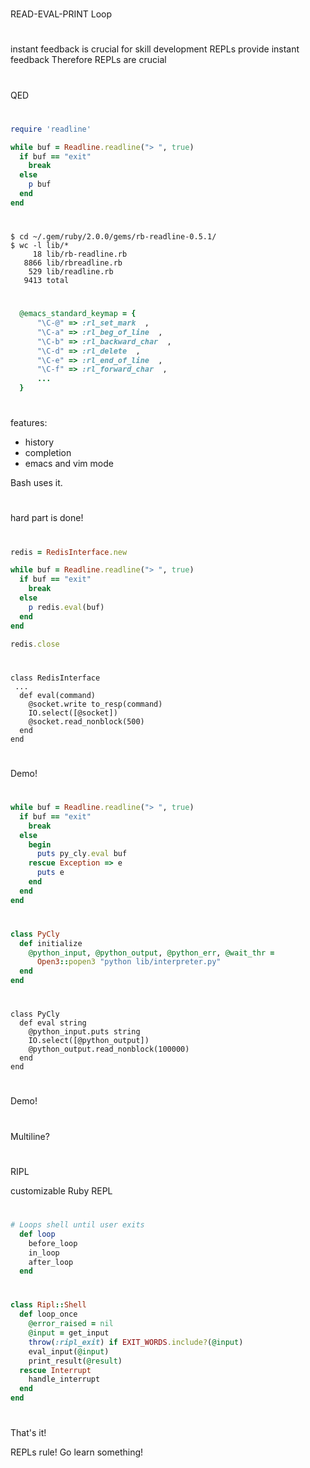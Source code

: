 
#

READ-EVAL-PRINT Loop

#

instant feedback is crucial for skill development
REPLs provide instant feedback
Therefore REPLs are crucial

#

QED

#

```ruby
require 'readline'

while buf = Readline.readline("> ", true)
  if buf == "exit"
    break
  else
    p buf
  end
end
```

#

```
$ cd ~/.gem/ruby/2.0.0/gems/rb-readline-0.5.1/
$ wc -l lib/*
     18 lib/rb-readline.rb
   8866 lib/rbreadline.rb
    529 lib/readline.rb
   9413 total
```

#

```ruby
  @emacs_standard_keymap = {
      "\C-@" => :rl_set_mark  ,
      "\C-a" => :rl_beg_of_line  ,
      "\C-b" => :rl_backward_char  ,
      "\C-d" => :rl_delete  ,
      "\C-e" => :rl_end_of_line  ,
      "\C-f" => :rl_forward_char  ,
      ...
  }
```

#

features:

- history
- completion
- emacs and vim mode

Bash uses it.

#

hard part is done!

#

```ruby
redis = RedisInterface.new

while buf = Readline.readline("> ", true)
  if buf == "exit"
    break
  else
    p redis.eval(buf)
  end
end

redis.close
```

#

```
class RedisInterface
 ...
  def eval(command)
    @socket.write to_resp(command)
    IO.select([@socket])
    @socket.read_nonblock(500)
  end
end
```

#

Demo!

#

```ruby
while buf = Readline.readline("> ", true)
  if buf == "exit"
    break
  else
    begin
      puts py_cly.eval buf
    rescue Exception => e
      puts e
    end
  end
end
```

#

```ruby
class PyCly
  def initialize
    @python_input, @python_output, @python_err, @wait_thr =
      Open3::popen3 "python lib/interpreter.py"
  end
end
```

#

```
class PyCly
  def eval string
    @python_input.puts string
    IO.select([@python_output])
    @python_output.read_nonblock(100000)
  end
end
```

#

Demo!

#

Multiline?

#

RIPL

customizable Ruby REPL

#

```ruby
# Loops shell until user exits
  def loop
    before_loop
    in_loop
    after_loop
  end
```

#

```ruby
class Ripl::Shell
  def loop_once
    @error_raised = nil
    @input = get_input
    throw(:ripl_exit) if EXIT_WORDS.include?(@input)
    eval_input(@input)
    print_result(@result)
  rescue Interrupt
    handle_interrupt
  end
end
```

#

That's it!

REPLs rule! Go learn something!
